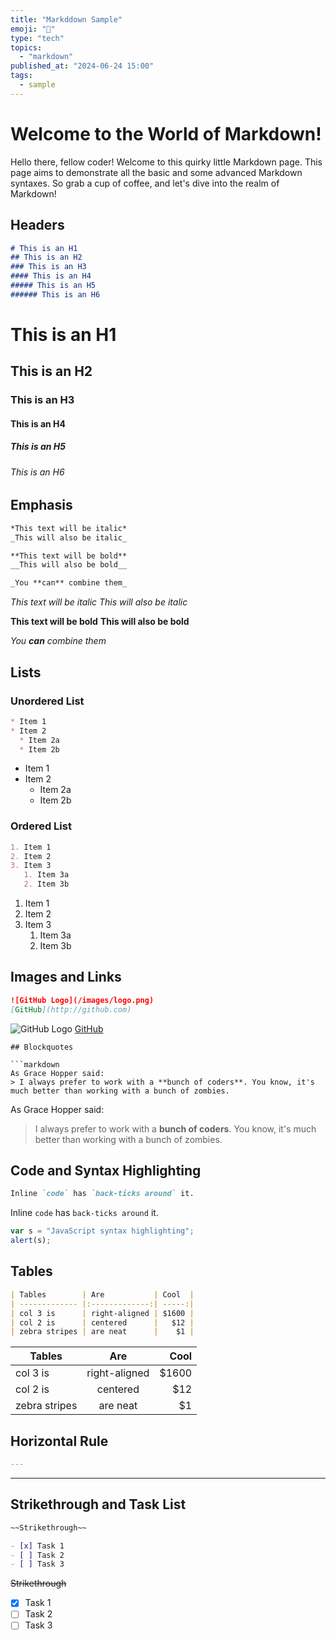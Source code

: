 ```yaml
---
title: "Markddown Sample"
emoji: "📝"
type: "tech"
topics:
  - "markdown"
published_at: "2024-06-24 15:00"
tags:
  - sample
---
```


# Welcome to the World of Markdown!

Hello there, fellow coder! Welcome to this quirky little Markdown page. This page aims to demonstrate all the basic and some advanced Markdown syntaxes. So grab a cup of coffee, and let's dive into the realm of Markdown!

## Headers

```markdown
# This is an H1
## This is an H2
### This is an H3
#### This is an H4
##### This is an H5
###### This is an H6
```
# This is an H1
## This is an H2
### This is an H3
#### This is an H4
##### This is an H5
###### This is an H6

## Emphasis

```markdown
*This text will be italic*
_This will also be italic_

**This text will be bold**
__This will also be bold__

_You **can** combine them_
```
*This text will be italic*
_This will also be italic_

**This text will be bold**
__This will also be bold__

_You **can** combine them_
## Lists

### Unordered List

```markdown
* Item 1
* Item 2
  * Item 2a
  * Item 2b
```
* Item 1
* Item 2
  * Item 2a
  * Item 2b

### Ordered List

```markdown
1. Item 1
2. Item 2
3. Item 3
   1. Item 3a
   2. Item 3b
```
1. Item 1
2. Item 2
3. Item 3
   1. Item 3a
   2. Item 3b
## Images and Links

```markdown
![GitHub Logo](/images/logo.png)
[GitHub](http://github.com)
```
![GitHub Logo](/logo.svg)
[GitHub](http://github.com)
```
## Blockquotes

```markdown
As Grace Hopper said:
> I always prefer to work with a **bunch of coders**. You know, it's much better than working with a bunch of zombies.
```
As Grace Hopper said:
> I always prefer to work with a **bunch of coders**. You know, it's much better than working with a bunch of zombies.

## Code and Syntax Highlighting

```markdown
Inline `code` has `back-ticks around` it.
```
Inline `code` has `back-ticks around` it.
```javascript
var s = "JavaScript syntax highlighting";
alert(s);
```

## Tables

```markdown
| Tables        | Are           | Cool  |
| ------------- |:-------------:| -----:|
| col 3 is      | right-aligned | $1600 |
| col 2 is      | centered      |   $12 |
| zebra stripes | are neat      |    $1 |
```
| Tables        | Are           | Cool  |
| ------------- |:-------------:| -----:|
| col 3 is      | right-aligned | $1600 |
| col 2 is      | centered      |   $12 |
| zebra stripes | are neat      |    $1 |

## Horizontal Rule

```markdown
---
```
---
## Strikethrough and Task List

```markdown
~~Strikethrough~~

- [x] Task 1
- [ ] Task 2
- [ ] Task 3
```
~~Strikethrough~~

- [x] Task 1
- [ ] Task 2
- [ ] Task 3
